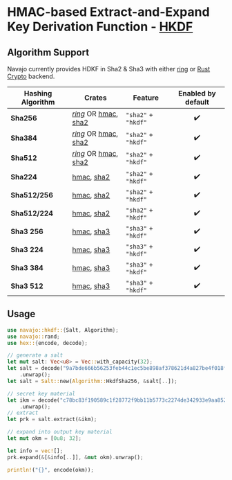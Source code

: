 # HMAC-based Extract-and-Expand Key Derivation Function - [HKDF](https://www.rfc-editor.org/rfc/rfc5869)

## Algorithm Support

Navajo currently provides HDKF in Sha2 & Sha3 with either
[ring](https://docs.rs/ring/0.16.20/ring/index.html) or [Rust
Crypto](https://docs.rs/hkdf/0.12.3/hkdf/) backend.

| Hashing Algorithm | Crates                                                                                                                 | Feature             | Enabled by default |
| ----------------- | ---------------------------------------------------------------------------------------------------------------------- | ------------------- | :----------------: |
| **Sha256**        | [_ring_](https://crates.io/crates/hma) OR [hmac](https://crates.io/crates/hmac), [sha2](https://crates.io/crates/sha2) | `"sha2"` + `"hkdf"` |         ✔️         |
| **Sha384**        | [_ring_](https://crates.io/crates/hma) OR [hmac](https://crates.io/crates/hmac), [sha2](https://crates.io/crates/sha2) | `"sha2"` + `"hkdf"` |         ✔️         |
| **Sha512**        | [_ring_](https://crates.io/crates/hma) OR [hmac](https://crates.io/crates/hmac), [sha2](https://crates.io/crates/sha2) | `"sha2"` + `"hkdf"` |         ✔️         |
| **Sha224**        | [hmac](https://crates.io/crates/hmac), [sha2](https://crates.io/crates/sha2)                                           | `"sha2"` + `"hkdf"` |         ✔️         |
| **Sha512/256**    | [hmac](https://crates.io/crates/hmac), [sha2](https://crates.io/crates/sha2)                                           | `"sha2"` + `"hkdf"` |         ✔️         |
| **Sha512/224**    | [hmac](https://crates.io/crates/hmac), [sha2](https://crates.io/crates/sha2)                                           | `"sha2"` + `"hkdf"` |         ✔️         |
| **Sha3 256**      | [hmac](https://crates.io/crates/hmac), [sha3](https://crates.io/crates/sha3)                                           | `"sha3"` + `"hkdf"` |         ✔️         |
| **Sha3 224**      | [hmac](https://crates.io/crates/hmac), [sha3](https://crates.io/crates/sha3)                                           | `"sha3"` + `"hkdf"` |         ✔️         |
| **Sha3 384**      | [hmac](https://crates.io/crates/hmac), [sha3](https://crates.io/crates/sha3)                                           | `"sha3"` + `"hkdf"` |         ✔️         |
| **Sha3 512**      | [hmac](https://crates.io/crates/hmac), [sha3](https://crates.io/crates/sha3)                                           | `"sha3"` + `"hkdf"` |         ✔️         |

## Usage

```rust
use navajo::hkdf::{Salt, Algorithm};
use navajo::rand;
use hex::{encode, decode};

// generate a salt
let mut salt: Vec<u8> = Vec::with_capacity(32);
let salt = decode("9a7bde666b56253feb44c1ec5be898af378621d4a827be4f018f04406305887c")
	.unwrap();
let salt = Salt::new(Algorithm::HkdfSha256, &salt[..]);

// secret key material
let ikm = decode("c78bc83f190589c1f28772f9bb11b5773c2274de342933e9aa8521a5e09c7829")
	.unwrap();
// extract
let prk = salt.extract(&ikm);

// expand into output key material
let mut okm = [0u8; 32];

let info = vec![];
prk.expand(&[&info[..]], &mut okm).unwrap();

println!("{}", encode(okm));
```
